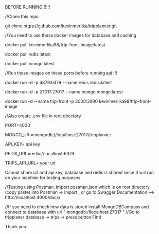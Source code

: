 BEFORE RUNNING !!!!!

//Clone this repo 

git clone https://github.com/kevinmerlika/tripplanner.git


//You need to use these docker images for database and caching

docker pull kevinmerlika98/trip-front-image:latest

docker pull redis:latest 

docker pull mongo:latest


//Run these images on these ports before running api !!! 

docker run -d -p 6379:6379 --name redis redis:latest

docker run -d -p 27017:27017 --name mongo mongo:latest

docker run -d --name trip-front -p 3000:3000 kevinmerlika98/trip-front-image



//Also create .env file in root directory 

PORT=4000

MONGO_URI=mongodb://localhost:27017/tripplanner

API_KEY= api key

REDIS_URL=redis://localhost:6379

TRIPS_API_URL= your url

Cannot share url and api key, database and redis is shared since it will run on your machine for testing purposes

//Testing using Postman, import postman.json which is on root directory (copy paste) into Postman -> Import , or go to Swagger Documentation  -->  http://localhost:4000/docs/  

//If you need to check how data is stored install MongoDBCompass  and connect to database with url " mongodb://localhost:27017 "
//Go to tripplaner database -> trips -> press button Find


Thank you
